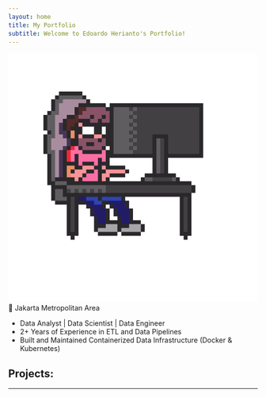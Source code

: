 ```yaml
---
layout: home
title: My Portfolio
subtitle: Welcome to Edoardo Herianto's Portfolio!
---
```


![Crepe](/assets/img/1.gif)
📍 Jakarta Metropolitan Area
- Data Analyst | Data Scientist | Data Engineer
- 2+ Years of Experience in ETL and Data Pipelines
- Built and Maintained Containerized Data Infrastructure (Docker & Kubernetes)

## Projects:
---
